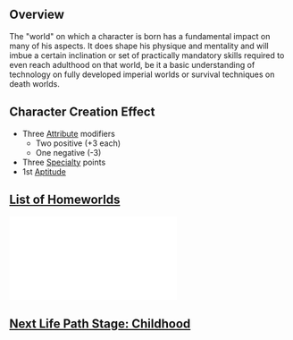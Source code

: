 ## Overview
The "world" on which a character is born has a fundamental impact on many of his aspects. It does shape his physique and mentality and will imbue a certain inclination or set of practically mandatory skills required to even reach adulthood on that world, be it a basic understanding of technology on fully developed imperial worlds or survival techniques on death worlds.

## Character Creation Effect
* Three [Attribute](</CoreSystem/Attribute.md>) modifiers
  * Two positive (+3 each) 
  * One negative (-3)
* Three [Specialty](</SkillSystem/Specialties/Specialty.md>) points
* 1st [Aptitude](/LevelUp/Aptitudes.md>)

## [List of Homeworlds](</LifePath/Homeworld/List%20of%20Homeworlds.md>)
![](</LifePath/Homeworld/List%20of%20Homeworlds.md>)

## [Next Life Path Stage: Childhood](</LifePath/Childhood/Childhood.md>)

